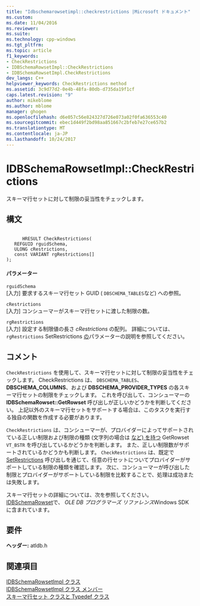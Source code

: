 ```yaml
---
title: "Idbschemarowsetimpl::checkrestrictions |Microsoft ドキュメント"
ms.custom: 
ms.date: 11/04/2016
ms.reviewer: 
ms.suite: 
ms.technology: cpp-windows
ms.tgt_pltfrm: 
ms.topic: article
f1_keywords:
- CheckRestrictions
- IDBSchemaRowsetImpl::CheckRestrictions
- IDBSchemaRowsetImpl.CheckRestrictions
dev_langs: C++
helpviewer_keywords: CheckRestrictions method
ms.assetid: 3c9d77d2-0e4b-48fa-80db-d735da19f1cf
caps.latest.revision: "9"
author: mikeblome
ms.author: mblome
manager: ghogen
ms.openlocfilehash: d6e057c56e824327d726e073a02f0fa636553c40
ms.sourcegitcommit: ebec1d449f2bd98aa851667c2bfeb7e27ce657b2
ms.translationtype: MT
ms.contentlocale: ja-JP
ms.lasthandoff: 10/24/2017
---
```

# <a name="idbschemarowsetimplcheckrestrictions"></a>IDBSchemaRowsetImpl::CheckRestrictions
スキーマ行セットに対して制限の妥当性をチェックします。  
  
## <a name="syntax"></a>構文  
  
```  
  
      HRESULT CheckRestrictions(  
   REFGUID rguidSchema,  
   ULONG cRestrictions,  
   const VARIANT rgRestrictions[]  
);  
```  
  
#### <a name="parameters"></a>パラメーター  
 `rguidSchema`  
 [入力] 要求するスキーマ行セット GUID ( `DBSCHEMA_TABLES`など) への参照。  
  
 `cRestrictions`  
 [入力] コンシューマーがスキーマ行セットに渡した制限の数。  
  
 `rgRestrictions`  
 [入力] 設定する制限値の長さ *cRestrictions* の配列。 詳細については、 `rgRestrictions` SetRestrictions [の](../../data/oledb/idbschemarowsetimpl-setrestrictions.md)パラメーターの説明を参照してください。  
  
## <a name="remarks"></a>コメント  
 `CheckRestrictions` を使用して、スキーマ行セットに対して制限の妥当性をチェックします。 CheckRestrictions は、 `DBSCHEMA_TABLES`、 **DBSCHEMA_COLUMNS**、および **DBSCHEMA_PROVIDER_TYPES** の各スキーマ行セットの制限をチェックします。 これを呼び出して、コンシューマーの **IDBSchemaRowset::GetRowset** 呼び出しが正しいかどうかを判断してください。 上記以外のスキーマ行セットをサポートする場合は、このタスクを実行する独自の関数を作成する必要があります。  
  
 `CheckRestrictions` は、コンシューマーが、プロバイダーによってサポートされている正しい制限および制限の種類 (文字列の場合は [など) を持つ](../../data/oledb/idbschemarowsetimpl-getrowset.md) GetRowset `VT_BSTR` を呼び出しているかどうかを判断します。 また、正しい制限数がサポートされているかどうかも判断します。 `CheckRestrictions` は、既定で [SetRestrictions](../../data/oledb/idbschemarowsetimpl-setrestrictions.md) 呼び出しを通じて、任意の行セットについてプロバイダーがサポートしている制限の種類を確認します。 次に、コンシューマーが呼び出した制限とプロバイダーがサポートしている制限を比較することで、処理は成功または失敗します。  
  
 スキーマ行セットの詳細については、次を参照してください。 [IDBSchemaRowset](https://msdn.microsoft.com/en-us/library/ms713686.aspx)で、 *OLE DB プログラマーズ リファレンス*Windows SDK に含まれています。  
  
## <a name="requirements"></a>要件  
 **ヘッダー:** atldb.h  
  
## <a name="see-also"></a>関連項目  
 [IDBSchemaRowsetImpl クラス](../../data/oledb/idbschemarowsetimpl-class.md)   
 [IDBSchemaRowsetImpl クラス メンバー](http://msdn.microsoft.com/en-us/e74f6f82-541c-42e7-b4c6-e2d4656a0649)   
 [スキーマ行セット クラスと Typedef クラス](../../data/oledb/schema-rowset-classes-and-typedef-classes.md)